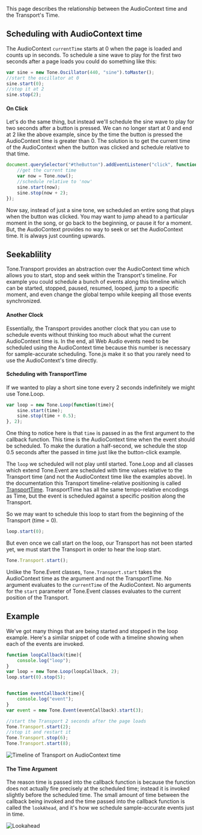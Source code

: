 This page describes the relationship between the AudioContext time and the Transport's Time.

## Scheduling with AudioContext time

The AudioContext `currentTime` starts at 0 when the page is loaded and counts up in seconds. To schedule a sine wave to play for the first two seconds after a page loads you could do something like this:

```javascript
var sine = new Tone.Oscillator(440, "sine").toMaster();
//start the oscillator at 0
sine.start(0);
//stop it at 2
sine.stop(2);
```

#### On Click

Let's do the same thing, but instead we'll schedule the sine wave to play for two seconds after a button is pressed. We can no longer start at 0 and end at 2 like the above example, since by the time the button is pressed the AudioContext time is greater than 0. The solution is to get the current time of the AudioContext when the button was clicked and schedule relative to that time. 

```javascript
document.querySelector("#theButton").addEventListener("click", function(){
	//get the current time
	var now = Tone.now();
	//schedule relative to 'now'
	sine.start(now);
	sine.stop(now + 2);
});
```

Now say, instead of just a sine tone, we scheduled an entire song that plays when the button was clicked. You may want to jump ahead to a particular moment in the song, or go back to the beginning, or pause it for a moment. But, the AudioContext provides no way to seek or set the AudioContext time. It is always just counting upwards. 

## Seekablility

Tone.Transport provides an abstraction over the AudioContext time which allows you to start, stop and seek within the Transport's timeline. For example you could schedule a bunch of events along this timeline which can be started, stopped, paused, resumed, looped, jump to a specific moment, and even change the global tempo while keeping all those events synchronized.

#### Another Clock

Essentially, the Transport provides another clock that you can use to schedule events without thinking too much about what the current AudioContext time is. In the end, all Web Audio events need to be scheduled using the AudioContext time because this number is necessary for sample-accurate scheduling. Tone.js make it so that you rarely need to use the AudioContext's time directly.

#### Scheduling with TransportTime

If we wanted to play a short sine tone every 2 seconds indefinitely we might use Tone.Loop. 

```javascript
var loop = new Tone.Loop(function(time){
	sine.start(time);
	sine.stop(time + 0.5);
}, 2);
```

One thing to notice here is that `time` is passed in as the first argument to the callback function. This time is the AudioContext time when the event should be scheduled. To make the duration a half-second, we schedule the stop 0.5 seconds after the passed in time just like the button-click example.

The `loop` we scheduled will not play until started. Tone.Loop and all classes which extend Tone.Event are scheduled with time values relative to the Transport time (and not the AudioContext time like the examples above). In the documentation this Transport timeline-relative positioning is called [TransportTime](http://tonejs.org/docs/#TransportTime). TransportTime has all the same tempo-relative encodings as Time, but the event is scheduled against a specific position along the Transport. 

So we may want to schedule this loop to start from the beginning of the Transport (time = 0). 

```javascript
loop.start(0);
```

But even once we call start on the loop, our Transport has not been started yet, we must start the Transport in order to hear the loop start. 

```javascript
Tone.Transport.start();
```
Unlike the Tone.Event classes, `Tone.Transport.start` takes the AudioContext time as the argument and not the TransportTime. No argument evaluates to the `currentTime` of the AudioContext. No arguments for the `start` parameter of Tone.Event classes evaluates to the current position of the Transport. 

## Example

We've got many things that are being started and stopped in the loop example. Here's a similar snippet of code with a timeline showing when each of the events are invoked. 

```javascript
function loopCallback(time){
	console.log("loop");
}
var loop = new Tone.Loop(loopCallback, 2);
loop.start(0).stop(5);


function eventCallback(time){
	console.log("event");
}
var event = new Tone.Event(eventCallback).start(3);

//start the Transport 2 seconds after the page loads
Tone.Transport.start(2);
//stop it and restart it
Tone.Transport.stop(6);
Tone.Transport.start(8);
```


![Timeline of Transport on AudioContext time](https://docs.google.com/drawings/d/1lTK84jXjg4bX-C2jcqQnvWI6uEkoCocCPqOageZ1bZE/pub?w=1193&h=331)


#### The Time Argument

The reason time is passed into the callback function is because the function does not actually fire precisely at the scheduled time; instead it is invoked slightly before the scheduled time. The small amount of time between the callback being invoked and the time passed into the callback function is called the `lookAhead`, and it's how we schedule sample-accurate events just in time.


![Lookahead](https://docs.google.com/drawings/d/1MEMnJ9HmG6AzI47irrD-gniL-4ccNCcPnX92gDsXRFQ/pub?w=668&h=461)